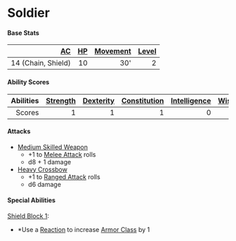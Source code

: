 # Soldier

#### Base Stats

| [AC](../../../Player%20Characters/Derived%20Statistics/Armor%20Class.md) | [HP](../../../Player%20Characters/Derived%20Statistics/Health%20Points.md) | [Movement](../../../Game%20Procedures/Movement.md) | [Level](../../../Player%20Characters/Derived%20Statistics/Level.md) |
| -----------------------------------------------------------------------: | -------------------------------------------------------------------------: | -------------------------------------------------: | ------------------------------------------------------------------: |
|                                                       14 (Chain, Shield) |                                                                         10 |                                                30' |                                                                   2 |
#### Ability Scores

| Abilities | [Strength](../../../Player%20Characters/Chosen%20Statistics/Strength.md) | [Dexterity](../../../Player%20Characters/Chosen%20Statistics/Dexterity.md) | [Constitution](../../../Player%20Characters/Chosen%20Statistics/Constitution.md) | [Intelligence](../../../Player%20Characters/Chosen%20Statistics/Intelligence.md) | [Wisdom](../../../Player%20Characters/Chosen%20Statistics/Wisdom.md)<br> | [Charisma](../../../Player%20Characters/Chosen%20Statistics/Charisma.md)<br> |
| --------: | -----------------------------------------------------------------------: | -------------------------------------------------------------------------: | -------------------------------------------------------------------------------: | -------------------------------------------------------------------------------: | -----------------------------------------------------------------------: | ---------------------------------------------------------------------------: |
|    Scores |                                                                        1 |                                                                          1 |                                                                                1 |                                                                                0 |                                                                        0 |                                                                            0 |
#### Attacks
- [Medium Skilled Weapon](../../../Items/Individual%20Item%20Cards/Weapons/Melee%20Weapons/Medium%20Skilled%20Weapon.md)
	- +1 to [Melee Attack](../../../Game%20Procedures/Melee%20Attack.md) rolls
	- d8 + 1 damage
- [Heavy Crossbow](../../../Items/Individual%20Item%20Cards/Weapons/Ranged%20Weapons/Heavy%20Crossbow.md)
	- +1 to [Ranged Attack](../../../Game%20Procedures/Ranged%20Attack.md) rolls
	- d6 damage
#### Special Abilities
[Shield Block 1](../../../Items/Individual%20Item%20Cards/Armors/Armor%20Properties/Shield%20X%20Property.md#Shield%20Block%20X):
- *Use a [Reaction](../../../Game%20Procedures/Reaction.md) to increase [Armor Class](../../../Player%20Characters/Derived%20Statistics/Armor%20Class.md) by 1